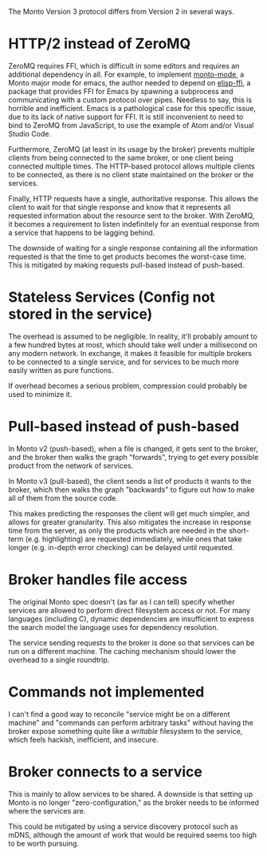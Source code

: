 The Monto Version 3 protocol differs from Version 2 in several ways.

# HTTP/2 instead of ZeroMQ

ZeroMQ requires FFI, which is difficult in some editors and requires an
additional dependency in all. For example, to implement
[monto-mode](https://github.com/melt-umn/monto-mode), a Monto major mode
for emacs, the author needed to depend on
[elisp-ffi](https://github.com/skeeto/elisp-ffi), a package that provides
FFI for Emacs by spawning a subprocess and communicating with a custom
protocol over pipes. Needless to say, this is horrible and inefficient.
Emacs is a pathological case for this specific issue, due to its lack of
native support for FFI. It is still inconvenient to need to bind to ZeroMQ
from JavaScript, to use the example of Atom and/or Visual Studio Code.

Furthermore, ZeroMQ (at least in its usage by the broker) prevents
multiple clients from being connected to the same broker, or one client
being connected multiple times. The HTTP-based protocol allows multiple
clients to be connected, as there is no client state maintained on the
broker or the services.

Finally, HTTP requests have a single, authoritative response. This allows
the client to wait for that single response and know that it represents
all requested information about the resource sent to the broker. With
ZeroMQ, it becomes a requirement to listen indefinitely for an eventual
response from a service that happens to be lagging behind.

The downside of waiting for a single response containing all the
information requested is that the time to get products becomes the
worst-case time. This is mitigated by making requests pull-based instead
of push-based.

# Stateless Services (Config not stored in the service)

The overhead is assumed to be negligible. In reality, it'll probably
amount to a few hundred bytes at most, which should take well under
a millisecond on any modern network. In exchange, it makes it feasible for
multiple brokers to be connected to a single service, and for services to
be much more easily written as pure functions.

If overhead becomes a serious problem, compression could probably be used
to minimize it.

# Pull-based instead of push-based

In Monto v2 (push-based), when a file is changed, it gets sent to the
broker, and the broker then walks the graph "forwards", trying to get
every possible product from the network of services.

In Monto v3 (pull-based), the client sends a list of products it wants to
the broker, which then walks the graph "backwards" to figure out how to
make all of them from the source code.

This makes predicting the responses the client will get much simpler, and
allows for greater granularity. This also mitigates the increase in
response time from the server, as only the products which are needed in
the short-term (e.g. highlighting) are requested immediately, while ones
that take longer (e.g. in-depth error checking) can be delayed until
requested.

# Broker handles file access

The original Monto spec doesn't (as far as I can tell) specify whether
services are allowed to perform direct filesystem access or not. For many
languages (including C), dynamic dependencies are insufficient to express
the search model the language uses for dependency resolution.

The service sending requests to the broker is done so that services can be
run on a different machine. The caching mechanism should lower the
overhead to a single roundtrip.

# Commands not implemented

I can't find a good way to reconcile "service might be on a different
machine" and "commands can perform arbitrary tasks" without having the
broker expose something quite like a *writable* filesystem to the service,
which feels hackish, inefficient, and insecure.

# Broker connects to a service

This is mainly to allow services to be shared. A downside is that setting
up Monto is no longer "zero-configuration," as the broker needs to be
informed where the services are.

This could be mitigated by using a service discovery protocol such as
mDNS, although the amount of work that would be required seems too high to
be worth pursuing.
